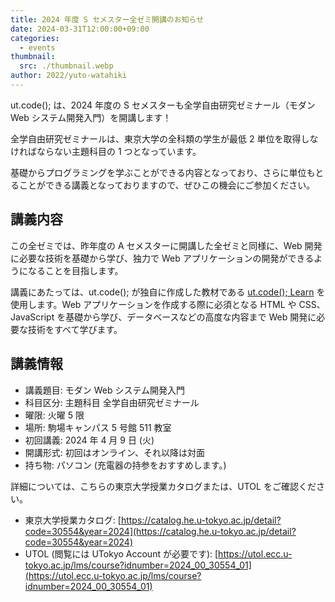 ```yaml
---
title: 2024 年度 S セメスター全ゼミ開講のお知らせ
date: 2024-03-31T12:00:00+09:00
categories:
  - events
thumbnail:
  src: ./thumbnail.webp
author: 2022/yuto-watahiki
---
```


ut.code(); は、2024 年度の S セメスターも全学自由研究ゼミナール（モダン Web システム開発入門）を開講します！

全学自由研究ゼミナールは、東京大学の全科類の学生が最低 2 単位を取得しなければならない主題科目の 1 つとなっています。

基礎からプログラミングを学ぶことができる内容となっており、さらに単位もとることができる講義となっておりますので、ぜひこの機会にご参加ください。

## 講義内容

この全ゼミでは、昨年度の A セメスターに開講した全ゼミと同様に、Web 開発に必要な技術を基礎から学び、独力で Web アプリケーションの開発ができるようになることを目指します。

講義にあたっては、ut.code(); が独自に作成した教材である [ut.code(); Learn](https://learn.utcode.net/) を使用します。Web アプリケーションを作成する際に必須となる HTML や CSS、JavaScript を基礎から学び、データベースなどの高度な内容まで Web 開発に必要な技術をすべて学びます。

## 講義情報

- 講義題目: モダン Web システム開発入門
- 科目区分: 主題科目 全学自由研究ゼミナール
- 曜限: 火曜 5 限
- 場所: 駒場キャンパス 5 号館 511 教室
- 初回講義: 2024 年 4 月 9 日 (火)
- 開講形式: 初回はオンライン、それ以降は対面
- 持ち物: パソコン (充電器の持参をおすすめします。)

詳細については、こちらの東京大学授業カタログまたは、UTOL をご確認ください。

- 東京大学授業カタログ: [https://catalog.he.u-tokyo.ac.jp/detail?code=30554&year=2024](https://catalog.he.u-tokyo.ac.jp/detail?code=30554&year=2024)
- UTOL (閲覧には UTokyo Account が必要です): [https://utol.ecc.u-tokyo.ac.jp/lms/course?idnumber=2024_00_30554_01](https://utol.ecc.u-tokyo.ac.jp/lms/course?idnumber=2024_00_30554_01)
